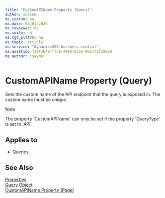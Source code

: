 ```yaml
---
title: "CustomAPIName Property (Query)"
author: solsen
ms.custom: na
ms.date: 04/01/2020
ms.reviewer: na
ms.suite: na
ms.tgt_pltfrm: na
ms.topic: article
ms.service: "dynamics365-business-central"
ms.assetid: 729f3649-f7c8-498d-8c16-961771f192a0
ms.author: jswymer
---
```

 
# CustomAPIName Property (Query)
Sets the custom name of the API endpoint that the query is exposed in. The custom name must be unique.

>[!NOTE]
> The property 'CustomAPIName' can only be set if the property 'QueryType' is set to 'API'.

## Applies to  

- Queries


## See Also  
[Properties](devenv-properties.md)   
[Query Object](../devenv-query-object.md)  
[CustomAPIName Property (Page)](devenv-customapiname-page-property.md)
